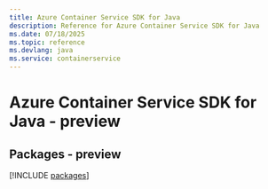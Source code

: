 ```yaml
---
title: Azure Container Service SDK for Java
description: Reference for Azure Container Service SDK for Java
ms.date: 07/18/2025
ms.topic: reference
ms.devlang: java
ms.service: containerservice
---
```

# Azure Container Service SDK for Java - preview
## Packages - preview
[!INCLUDE [packages](container-service-index.md)]